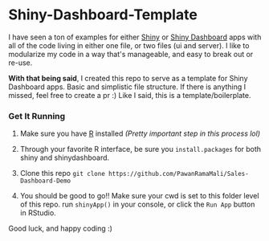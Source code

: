 # Shiny-Dashboard-Template
I have seen a ton of examples for either [Shiny](https://shiny.rstudio.com/) or [Shiny Dashboard](https://rstudio.github.io/shinydashboard/) apps 
with all of the code living in either one file, or two files (ui and server).
I like to modularize my code in a way that's manageable, and easy to break out or re-use.

**With that being said**, I created this repo to serve as a template for Shiny Dashboard apps. Basic and simplistic file structure. If there is anything I missed, feel free to create a pr :) Like I said, this is a template/boilerplate. 

### Get It Running
1. Make sure you have [R](https://cran.r-project.org/doc/manuals/r-release/R-admin.html) installed *(Pretty important step in this process lol)*

2. Through your favorite R interface, be sure you `install.packages` for both shiny and shinydashboard.

3. Clone this repo `git clone https://github.com/PawanRamaMali/Sales-Dashboard-Demo` 

4. You should be good to go!! Make sure your cwd is set to this folder level of this repo. run `shinyApp()` in your console, or click the `Run App` button in RStudio.


Good luck, and happy coding :) 
